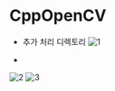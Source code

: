 # CppOpenCV

- 추가 처리 디렉토리
![1](https://github.com/AF797/CppOpenCV/assets/86837707/d076d5fe-a7c7-4e5c-8418-e0358b1a01d0)

- 
![2](https://github.com/AF797/CppOpenCV/assets/86837707/06fedaf5-4ab8-45e7-877d-cbe702ebcd8f)
![3](https://github.com/AF797/CppOpenCV/assets/86837707/666476b4-7f0e-4eec-a1b8-7f356b63b702)
